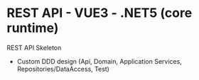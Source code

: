 # REST API - VUE3 - .NET5 (core runtime)

REST API Skeleton

- Custom DDD design (Api, Domain, Application Services, Repositories/DataAccess, Test)

